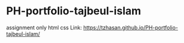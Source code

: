 # PH-portfolio-tajbeul-islam
assignment only html css 
Link: https://tzhasan.github.io/PH-portfolio-tajbeul-islam/
